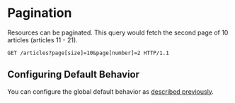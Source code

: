 # Pagination

Resources can be paginated. This query would fetch the second page of 10 articles (articles 11 - 21).

```http
GET /articles?page[size]=10&page[number]=2 HTTP/1.1
```

## Configuring Default Behavior

You can configure the global default behavior as [described previously](~/usage/options.html#pagination).
